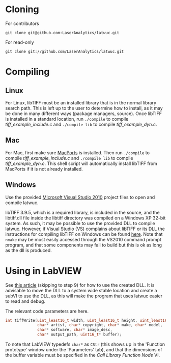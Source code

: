 Cloning
=======

For contributors

    git clone git@github.com:LaserAnalytics/latwuc.git

For read-only

    git clone git://github.com/LaserAnalytics/latwuc.git

Compiling
=========

Linux
-----

For Linux, libTIFF must be an installed library that is in the normal
library search path. This is left up to the user to determine how to
install, as it may be done in many different ways (package managers,
source). Once libTIFF is installed in a standard location, run `./compile`
to compile _tiff\_example\_include.c_ and `./compile lib` to compile
_tiff\_example\_dyn.c_.

Mac
---

For Mac, first make sure [MacPorts][MP] is installed. Then run `./compile`
to compile _tiff\_example\_include.c_ and `./compile lib` to compile
_tiff\_example\_dyn.c_. This shell script will automatically install libTIFF
from MacPorts if it is not already installed.

Windows
-------

Use the provided [Microsoft Visual Studio 2010][VS2010Express] project files
to open and compile latwuc.

libTIFF 3.9.5, which is a required library, is included in the source, and
the libtiff.dll file inside the libtiff directory was compiled on a Windows
XP 32-bit system. As such, it may be possible to use the provided DLL to
compile latwuc. However, if Visual Studio (VS) complains about libTIFF or
its DLL the instructions for compiling libTIFF on Windows can be found
[here][libtiff_build]. Note that `nmake` may be most easily accessed through
the VS2010 command prompt program, and that some components may fail to build
but this is ok as long as the dll is produced.


Using in LabVIEW
================

See [this article][LabVIEW_DLL] (skipping to step 9) for how to use the
created DLL. It is advisable to move the DLL to a system wide stable location
and create a subVI to use the DLL, as this will make the program that uses
latwuc easier to read and debug.

The relevant code parameters are here.

```C
int tiffWrite(uint_least16_t width, uint_least16_t height, uint_least16_t pages,
              char* artist, char* copyright, char* make, char* model,
              char* software, char* image_desc,
              char* output_path, uint16_t* buffer);
```

To note that LabVIEW typedefs `char*` as `CStr` (this shows up in the 'Function
prototype' window under the 'Parameters' tab), and that the dimensions of the
buffer variable must be specified in the _Call Library Function Node_ VI.

[libtiff_build]: http://www.remotesensing.org/libtiff/build.html#PC "Building the libTIFF Software Distribution"
[LabVIEW_DLL]: https://decibel.ni.com/content/docs/DOC-1690 "Using Existing C Code or a DLL in LabVIEW"
[MP]: http://www.macports.org/ "Macports home page"
[VS2010Express]: http://www.microsoft.com/visualstudio/en-gb/express "Microsoft Visual Studio Express 2010 download page"
